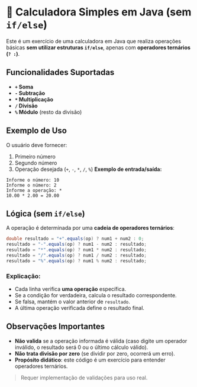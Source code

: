 # 🧮 **Calculadora Simples em Java (sem `if/else`)**
Este é um exercício de uma calculadora em Java que realiza operações básicas **sem utilizar estruturas `if/else`**, apenas com **operadores ternários (`? :`)**.
## **Funcionalidades Suportadas**
- **`+` Soma**  
- **`-` Subtração**  
- **`*` Multiplicação**  
- **`/` Divisão**  
- **`%` Módulo** (resto da divisão)
## **Exemplo de Uso**
O usuário deve fornecer:
1. Primeiro número  
2. Segundo número  
3. Operação desejada (`+`, `-`, `*`, `/`, `%`)
**Exemplo de entrada/saída:**
```
Informe o número: 10
Informe o número: 2
Informe a operação: *
10.00 * 2.00 = 20.00
```
## **Lógica (sem `if/else`)**
A operação é determinada por uma **cadeia de operadores ternários**:
```java
double resultado = "+".equals(op) ? num1 + num2 : 0;
resultado = "-".equals(op) ? num1 - num2 : resultado;
resultado = "*".equals(op) ? num1 * num2 : resultado;
resultado = "/".equals(op) ? num1 / num2 : resultado;
resultado = "%".equals(op) ? num1 % num2 : resultado;
```
### Explicação:
- Cada linha verifica **uma operação** específica.
- Se a condição for verdadeira, calcula o resultado correspondente.
- Se falsa, mantém o valor anterior de `resultado`.
- A última operação verificada define o resultado final.
## **Observações Importantes**
- **Não valida** se a operação informada é válida (caso digite um operador inválido, o resultado será 0 ou o último cálculo válido).
- **Não trata divisão por zero** (se dividir por zero, ocorrerá um erro).
- **Propósito didático**: este código é um exercício para entender operadores ternários.
> Requer implementação de validações para uso real.
